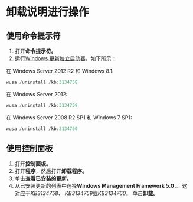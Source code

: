 # 卸载说明进行操作

## 使用命令提示符
1.  打开**命令提示符。**
2.  运行[Windows 更新独立启动器](https://support.microsoft.com/en-us/kb/934307)，如下所示︰

在 Windows Server 2012 R2 和 Windows 8.1:
```powershell
wusa /uninstall /kb:3134758
```
在 Windows Server 2012:
```powershell
wusa /uninstall /kb:3134759
```
在 Windows Server 2008 R2 SP1 和 Windows 7 SP1:
```powershell
wusa /uninstall /kb:3134760
```

## 使用控制面板
1.  打开**控制面板。**
2.  打开**程序**，然后打开**卸载程序。**
3.  单击**查看已安装的更新。**
4.  从已安装更新的列表中选择**Windows Management Framework 5.0** 。 这对应于*KB3134758*、 *KB3134759*或*KB3134760*。 单击**卸载。**
